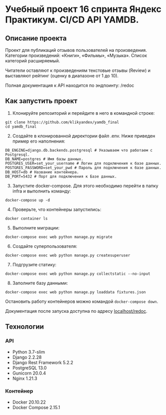 ﻿# Учебный проект 16 спринта Яндекс Практикум. CI/CD API YAMDB.
## Описание проекта

Проект для публикаций отзывов пользователей на произведения. Категории произведений: «Книги», «Фильмы», «Музыка». Список категорий расширяемый.

Читатели оставляют к произведениям текстовые отзывы (Review) и выставляют рейтинг (оценку в диапазоне от 1 до 10).

Полная документация к API находится по эндпоинту: /redoc

## Как запустить проект
         
1. Клонируйте репозиторий и перейдите в него в командной строке:
```      
git clone https://github.com/klikyandex/yamdb_final
cd yamdb_final
```      
2. Создайте в клонированной директории файл .env. Ниже приведен пример его наполнения:
```
DB_ENGINE=django.db.backends.postgresql # Указываем что работаем с Postgresql.
DB_NAME=postgres # Имя базы данных.
POSTGRES_USER=set_your_username # Логин для подключения к базе данных.
POSTGRES_PASSWORD=set_your_pwd # Пароль для подключения к базе данных.
DB_HOST=db # Название контейнера.
DB_PORT=5432 # Порт для подключения к Базе данных.
```
3. Запустите docker-compose. Для этого необходимо перейти в папку infra и выполнить команду:
```
docker-compose up -d
```
4. Проверьте, что контейнеры запустились:
```
docker container ls
```
5. Выполните миграции:
```
docker-compose exec web python manage.py migrate
```
6. Создайте суперпользователя:
```
docker-compose exec web python manage.py createsuperuser
```
7. Подгрузите статику:
```
docker-compose exec web python manage.py collectstatic --no-input
```
8. Заполните базу данными:
```
docker-compose exec web python manage.py loaddata fixtures.json
```
Остановить работу контейнеров можно командой ```docker-compose down```.

Документация после запуска доступна по адресу [localhost/redoc](http://localhost/redoc/).

## Технологии
### API
- Python 3.7-slim
- Django 2.2.28
- Django Rest Framework 5.2.2
- PostgreSQL 13.0
- Gunicorn 20.0.4
- Nginx 1.21.3

### Контейнер
- Docker 20.10.22
- Docker Compose 2.15.1